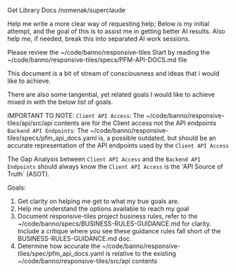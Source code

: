 

Get Library Docs /nomenak/superclaude

Help me write a more clear  way of requesting help;  Below is my initial attempt, and the goal of this is to assist me in getting better AI  results. Also help me, if needed, break this into separated AI work sessions.


Please review the ~/code/banno/responsive-tiles Start by reading the ~/code/banno/responsive-tiles/specs/PFM-API-DOCS.md file

This document is a bit of stream of consciousness and ideas that i would like to achieve.

There are also some tangential, yet related goals I would like to achieve mixed in with the below list of goals.

IMPORTANT TO NOTE:
`Client API Access`: The ~/code/banno/responsive-tiles/api/src/api contents are for the Client access not the API endpoints
`Backend API Endpoints`: The ~/code/banno/responsive-tiles/specs/pfm_api_docs.yaml is, a possible outdated, but should be an accurate representation of the API endpoints used by the `Client API Access`

The Gap Analysis between `Client API Access` and the `Backend API Endpoints` should always know the `Client API Access` is the 'API Source of Truth` (ASOT).   


Goals:
1. Get clarity on helping me get to what my true goals are.
2. Help me understand the options available to reach my goal
3. Document responsive-tiles project business rules, refer to the ~/code/banno/specs/BUSINESS-RULES-GUIDANCE.md for clarity. Include a critique where you see these guidance rules fall short of the BUSINESS-RULES-GUIDANCE.md doc.
4. Determine how accurate the ~/code/banno/responsive-tiles/spec/pfm_api_docs.yaml is relative to the existing ~/code/banno/responsive-tiles/src/api contents
